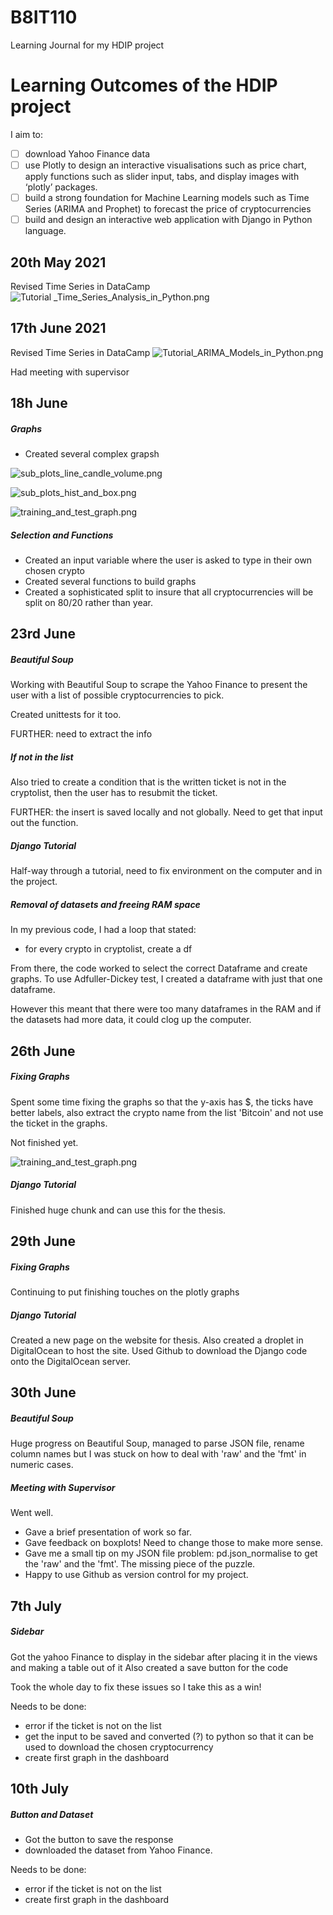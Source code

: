 # B8IT110
Learning Journal for my HDIP project 

# Learning Outcomes of the HDIP project
I aim to:
- [ ] download Yahoo Finance data
- [ ] use Plotly to design an interactive visualisations such as price chart, apply functions such as slider input, tabs, and display images with ‘plotly’ packages. 
- [ ] build a strong foundation for Machine Learning models such as Time Series (ARIMA and Prophet) to forecast the price of cryptocurrencies
- [ ] build and design an interactive web application with Django in Python language.

## 20th May 2021
Revised Time Series in DataCamp
![Tutorial _Time_Series_Analysis_in_Python.png](https://github.com/kjonina/B8IT110/blob/main/Tutorial%20_Time_Series_Analysis_in_Python.png)

## 17th June 2021
Revised Time Series in DataCamp
![Tutorial_ARIMA_Models_in_Python.png](https://github.com/kjonina/B8IT110/blob/main/Tutorial%20%20-%20ARIMA%20Models%20in%20Python.png)

Had meeting with supervisor

## 18h June 
##### Graphs
- Created several complex grapsh

![sub_plots_line_candle_volume.png](https://github.com/kjonina/B8IT110/blob/main/sub_plots_line_candle_volume.PNG)

![sub_plots_hist_and_box.png](https://github.com/kjonina/B8IT110/blob/main/sub_plots_hist_and_box.PNG)

![training_and_test_graph.png](https://github.com/kjonina/B8IT110/blob/main/training_and_test_graph.PNG)

##### Selection and Functions 
- Created an input variable where the user is asked to type in their own chosen crypto
- Created several functions to build graphs
- Created a sophisticated split to insure that all cryptocurrencies will be split on 80/20 rather than year. 

## 23rd  June 
##### Beautiful Soup

Working with Beautiful Soup to scrape the Yahoo Finance to present the user with a list of possible cryptocurrencies to pick.

Created unittests for it too.

FURTHER: need to extract the info 

##### If not in the list

Also tried to create a condition that is the written ticket is not in the cryptolist, then the user has to resubmit the ticket. 

FURTHER: the insert is saved locally and not globally. Need to get that input out the function. 

##### Django Tutorial

Half-way through a tutorial, need to fix environment on the computer and in the project. 

##### Removal of datasets and freeing RAM space

In my previous code, I had a loop that stated:
- for every crypto in cryptolist, create a df 

From there, the code worked to select the correct Dataframe and create graphs.
To use Adfuller-Dickey test, I created a dataframe with just that one dataframe.

However this meant that there were too many dataframes in the RAM and if the datasets had more data, it could clog up the computer.

## 26th June 
##### Fixing Graphs
Spent some time fixing the graphs so that the y-axis has $, the ticks have better labels, also extract the crypto name from the list 'Bitcoin' and not use the ticket in the graphs. 

Not finished yet.

![training_and_test_graph.png](https://github.com/kjonina/B8IT110/blob/main/training_and_test_graph.PNG)

##### Django Tutorial
Finished huge chunk and can use this for the thesis. 

## 29th June 

##### Fixing Graphs
Continuing to put finishing touches on the plotly graphs

##### Django Tutorial
Created a new page on the website for thesis.
Also created a droplet in DigitalOcean to host the site. 
Used Github to download the Django code onto the DigitalOcean server.

## 30th June 
##### Beautiful Soup
Huge progress on Beautiful Soup, managed to parse JSON file, rename column names but I was stuck on how to deal with 'raw' and the 'fmt' in numeric cases.

##### Meeting with Supervisor
Went well. 
- Gave a brief presentation of work so far. 
- Gave feedback on boxplots! Need to change those to make more sense.
- Gave me a small tip on my JSON file problem: pd.json_normalise to get the 'raw' and the 'fmt'. The missing piece of the puzzle.
- Happy to use Github as version control for my project.


## 7th July
##### Sidebar
Got the yahoo Finance to display in the sidebar after placing it in the views and making a table out of it
Also created a save button for the code

Took the whole day to fix these issues so I take this as a win!

Needs to be done:
- error if the ticket is not on the list
- get the input to be saved and converted (?) to python so that it can be used to download the chosen cryptocurrency
- create first graph in the dashboard

## 10th July
##### Button and Dataset
- Got the button to save the response 
- downloaded the dataset from Yahoo Finance.

Needs to be done:
- error if the ticket is not on the list
- create first graph in the dashboard


